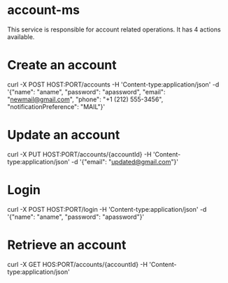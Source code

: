 # account-ms

This service is responsible for account related operations. It has 4 actions available.

# Create an account

curl -X POST HOST:PORT/accounts -H 'Content-type:application/json' -d '{"name": "aname", "password": "apassword", "email": "newmail@gmail.com", "phone": "+1 (212) 555-3456", "notificationPreference": "MAIL"}'

# Update an account

curl -X PUT HOST:PORT/accounts/{accountId} -H 'Content-type:application/json' -d '{"email": "updated@gmail.com"}'


# Login

curl -X POST HOST:PORT/login -H 'Content-type:application/json' -d '{"name": "aname", "password": "apassword"}'

# Retrieve an account

curl -X GET HOS:PORT/accounts/{accountId} -H 'Content-type:application/json'
